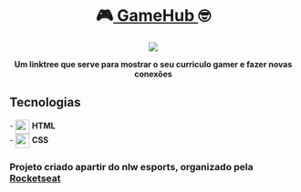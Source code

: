 <div align="center">
<h1> 🎮<a href="https://carlos-kennedy.github.io/gamehub/" title="GameHub"> GameHub </a>🤓 </h1>
<img src="https://i.imgur.com/ZcanejZ.png" />
<p> <strong> Um linktree que serve para mostrar o seu curriculo gamer e fazer novas conexões </strong> </p>

<div align="left"> 
<h2> Tecnologias </h2>
- <img src="https://cdn.jsdelivr.net/gh/devicons/devicon/icons/html5/html5-original.svg" align="center" width="25rem" /> <strong>HTML</strong><br>
- <img src="https://cdn.jsdelivr.net/gh/devicons/devicon/icons/css3/css3-original.svg" align="center" width="25rem" /> <strong>CSS</strong><br>
</h3>
<h3> Projeto criado apartir do nlw esports, organizado pela <a href="https://app.rocketseat.com.br" title="rocketseat"> Rocketseat </h3>
</div>
